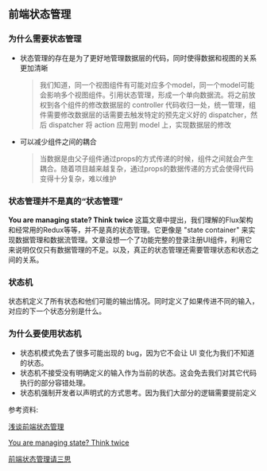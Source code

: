 ## 前端状态管理

### 为什么需要状态管理

- 状态管理的存在是为了更好地管理数据层的代码，同时使得数据和视图的关系更加清晰
  
  > 我们知道，同一个视图组件有可能对应多个model，同一个model可能会影响多个视图组件。引用状态管理，形成一个单向数据流。将之前放权到各个组件的修改数据层的 controller 代码收归一处，统一管理，组件需要修改数据层的话需要去触发特定的预先定义好的 dispatcher，然后 dispatcher 将 action 应用到 model 上，实现数据层的修改
  
- 可以减少组件之间的耦合

  > 当数据是由父子组件通过props的方式传递的时候，组件之间就会产生耦合。随着项目越来越复杂，通过props的数据传递的方式会使得代码变得十分复杂，难以维护
 
### 状态管理并不是真的“状态管理”

**You are managing state? Think twice** 这篇文章中提出，我们理解的Flux架构和经常用的Redux等等，并不是真的状态管理。它更像是 "state container" 来实现数据管理和数据流管理。文章设想一个了功能完整的登录注册UI组件，利用它来说明仅仅只有数据管理的不足。以及，真正的状态管理还需要管理状态和状态之间的关系。

### 状态机

状态机定义了所有状态和他们可能的输出情况。同时定义了如果传进不同的输入，对应的下一个状态分别是什么。

### 为什么要使用状态机

> 
- 状态机模式免去了很多可能出现的 bug，因为它不会让 UI 变化为我们不知道的状态。
- 状态机不接受没有明确定义的输入作为当前的状态。这会免去我们对其它代码执行的部分容错处理。
- 状态机强制开发者以声明式的方式思考。因为我们大部分的逻辑需要提前定义


参考资料:

[浅谈前端状态管理](https://zhuanlan.zhihu.com/p/25800767)

[You are managing state? Think twice](http://krasimirtsonev.com/blog/article/managing-state-in-javascript-with-state-machines-stent)

[前端状态管理请三思](https://juejin.im/post/59fd94475188254115703461)